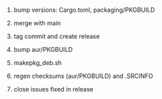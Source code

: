 1. bump versions: Cargo.toml, packaging/PKGBUILD
4. merge with main
5. tag commit and create release

6. bump aur/PKGBUILD
7. makepkg_deb.sh
8. regen checksums (aur/PKGBUILD) and .SRCINFO
9. close issues fixed in release
